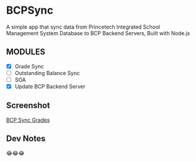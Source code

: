 # BCPSync

   A simple app that sync data from Princetech Integrated School Management System Database to BCP Backend Servers, 
   Built with Node.js

## MODULES
    
   - [x] Grade Sync
   - [ ] Outstanding Balance Sync
   - [ ] SOA 
   - [x] Update BCP Backend Server

## Screenshot

   [BCP Sync Grades](https://i.imgur.com/tmpLRXi.png)
   
## Dev Notes

   😂😂😂
